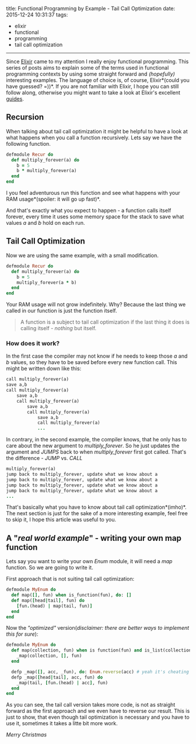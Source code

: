 title: Functional Programming by Example - Tail Call Optimization
date: 2015-12-24 10:31:37
tags:
- elixir
- functional
- programming
- tail call optimization
---

Since [Elixir](http://elixir-lang.org) came to my attention I really enjoy functional programming.
This series of posts aims to explain some of the terms used in functional programming contexts by using some straight forward and *(hopefully)* interesting examples.
The language of choice is, of course, Elixir*(could you have guessed? =))*.
If you are not familiar with Elixir, I hope you can still follow along, otherwise you might want to take a look at Elixir's excellent [guides](http://elixir-lang.org/getting-started/introduction.html).

## Recursion

When talking about tail call optimization it might be helpful to have a look at what happens when you call a function recursively.
Lets say we have the following function.

``` ruby
defmodule Recur do
  def multiply_forever(a) do
    b = 5
    b * multiply_forever(a)
  end
end
```

I you feel adventurous run this function and see what happens with your RAM usage*(spoiler: it will go up fast)*.

And that's exactly what you expect to happen - a function calls itself forever, every time it uses some memory space for the stack to save what values *a* and *b* hold on each run.

## Tail Call Optimization

Now we are using the same example, with a small modification.

``` ruby
defmodule Recur do
  def multiply_forever(a) do
    b = 5
    multiply_forever(a * b)
  end
end
```

Your RAM usage will not grow indefinitely.
Why?
Because the last thing we called in our function is just the function itself.

> A function is a subject to tail call optimization if the last thing it does is calling itself - *nothing* but itself.

### How does it work?

In the first case the compiler may not know if he needs to keep those *a* and *b* values, so they have to be saved before every new function call.
This might be written down like this:

``` ruby
call multiply_forever(a)
save a,b
call multiply_forever(a)
    save a,b
    call multiply_forever(a)
        save a,b
        call multiply_forever(a)
            save a,b
            call multiply_forever(a)
            ...
```

In contrary, in the second example, the compiler knows, that he only has to care about the new argument to *multiply_forever*.
So he just updates the argument and *JUMPS* back to when *multiply_forever* first got called.
That's the difference  - *JUMP* vs. *CALL*

``` ruby
multiply_forever(a)
jump back to multiply_forever, update what we know about a
jump back to multiply_forever, update what we know about a
jump back to multiply_forever, update what we know about a
jump back to multiply_forever, update what we know about a
...
```

That's basically what you have to know about tail call optimization*(imho)*.
The next section is just for the sake of a more interesting example, feel free to skip it, I hope this article was useful to you.

## A "*real world example*" - writing your own map function

Lets say you want to write your own *Enum* module, it will need a *map* function. So we are going to write it.

First approach that is not suiting tail call optimization:

```ruby
defmodule MyEnum do
  def map([], fun) when is_function(fun), do: []
  def map([head|tail], fun) do
    [fun.(head) | map(tail, fun)]
  end
end
```
Now the *"optimized"* version(*disclaimer: there are better ways to implement this for sure*):

``` ruby
defmodule MyEnum do
  def map(collection, fun) when is function(fun) and is_list(collection) do
    _map(collection, [], fun)
  end

  defp _map([], acc, _fun), do: Enum.reverse(acc) # yeah it's cheating to use Enum here
  defp _map([head|tail], acc, fun) do
    _map(tail, [fun.(head) | acc], fun)
  end
end
```

As you can see, the tail call version takes more code, is not as straight forward as the first approach and we even have to reverse our result.
This is just to show, that even though tail optimization is necessary and you have to use it, sometimes it takes a litte bit more work.


*Merry Christmas*
